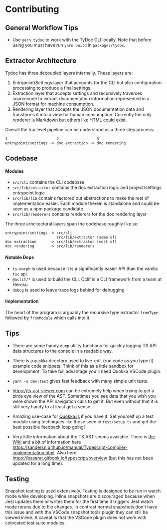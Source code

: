 # Contributing

## General Workflow Tips

- Use `yarn tydoc` to work with the TyDoc CLI locally. Note that before using you must have run `yarn build` in `packages/tydoc`.

## Extractor Architecture

Tydoc has three decoupled layers internally. These layers are:

1. Entrypoint/Settings layer that accounts for the CLI but also configuration processing to produce a final settings.
2. Extraction layer that accepts settings and recursively traverses sourcecode to extract documentation information represented in a JSON format for machine consumption.
3. Rendering layer that accepts the JSON documentation data and transforms it into a view for human consumption. Currently the only renderer is Markdown but others like HTML could exist.

Overall the top level pipeline can be understood as a three step process:

```
1                      2                 3
entrypoint/settings -> doc extraction -> doc rendering
```

## Codebase

#### Modules

- `src/cli` contains the CLI codebase
- `src/lib/extractor` contains the doc extraction logic and project/settings entrypoint logic
- `src/lib/lib` contains factored out abstractions to make the rest of implementation easier. Each module therein is standalone and could be seen as a npm package candidate.
- `src/lib/renderers` contains renderers for the doc rendering layer

The three arhcitectural layers span the codebase roughly like so:

```
entrypoint/settings -> src/cli
                       src/lib/extractor (some of)
doc extraction      -> src/lib/extractor (most of)
doc rendering       -> src/lib/renderers
```

#### Notable Deps

- `ts-morph` is used because it is a significantly easier API than the vanilla `tsc` api.
- `@oclif/*` is used to build the CLI. Oclif is a CLI framework from a team at Heroku.
- `debug` is used to leave trace logs behind for debugging

#### Implementation

The heart of the program is arguably the recursive type extractor `fromType` followed by `fromModule` which calls into it.

## Tips

- There are some handy `dump` utility functions for quickly logging TS API data structures to the console in a readable way.

- There is a `quokka` directory used to live-edit (run code as you type it) example code snippets. Think of this as a little sandbox for development. To take full advantage you'll need Quokka VSCode plugin.

- `yarn -s dev:test` gives fast feedback with many simple unit tests.

- https://ts-ast-viewer.com can be extremely help when trying to get a birds eye view of the AST. Sometimes you see data that you wish you were shown the API navigation calls to get it. But even without that it is still very handy to at least get a sense.

- Amazing use-case for [Quokka.js](https://quokkajs.com/) if you have it. Set yourself up a test module using techniques like those seen in `test/setup.ts` and get the best possible feedback loop going!

- Very little information about the TS AST seems available. There is [the Wiki](https://github.com/microsoft/TypeScript/wiki/Using-the-Compiler-API) and a bit of information here https://sandersn.github.io/manual/Typescript-compiler-implementation.html. Also here: https://basarat.gitbook.io/typescript/overview (but this has not been updated for a long time).

## Testing

Snapshot testing is used extensively. Testing is designed to be run in watch mode while developing. Inline snapshots are discouraged because when Jest updates them or writes them for the first time it triggers Jest watch mode reruns due to file changes. In contrast normal snapshots don't have this issue and with the VSCode snapshot tools plugin they can still be viewed inline. A caveat is that the VSCode plugin does not work with colocated test suite modules.
